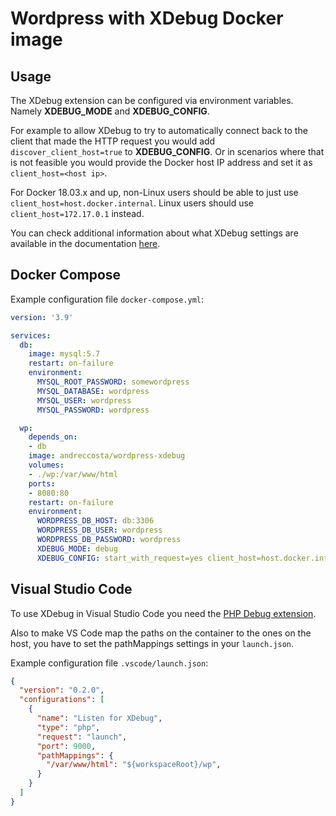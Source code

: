 # Wordpress with XDebug Docker image

## Usage

The XDebug extension can be configured via environment variables. Namely **XDEBUG_MODE** and **XDEBUG_CONFIG**.

For example to allow XDebug to try to automatically connect back to the client that made the HTTP request you would add `discover_client_host=true` to **XDEBUG_CONFIG**. Or in scenarios where that is not feasible you would provide the Docker host IP address and set it as `client_host=<host ip>`.

For Docker 18.03.x and up, non-Linux users should be able to just use `client_host=host.docker.internal`. Linux users should use `client_host=172.17.0.1` instead.

You can check additional information about what XDebug settings are available in the documentation [here](https://xdebug.org/docs/all_settings).

## Docker Compose

Example configuration file `docker-compose.yml`:

```yml
version: '3.9'

services:
  db:
    image: mysql:5.7
    restart: on-failure
    environment:
      MYSQL_ROOT_PASSWORD: somewordpress
      MYSQL_DATABASE: wordpress
      MYSQL_USER: wordpress
      MYSQL_PASSWORD: wordpress

  wp:
    depends_on:
    - db
    image: andreccosta/wordpress-xdebug
    volumes:
    - ./wp:/var/www/html
    ports:
    - 8080:80
    restart: on-failure
    environment:
      WORDPRESS_DB_HOST: db:3306
      WORDPRESS_DB_USER: wordpress
      WORDPRESS_DB_PASSWORD: wordpress
      XDEBUG_MODE: debug
      XDEBUG_CONFIG: start_with_request=yes client_host=host.docker.internal client_port=9000
```

## Visual Studio Code

To use XDebug in Visual Studio Code you need the [PHP Debug extension](https://marketplace.visualstudio.com/items?itemName=felixfbecker.php-debug).

Also to make VS Code map the paths on the container to the ones on the host, you have to set the pathMappings settings in your `launch.json`.

Example configuration file `.vscode/launch.json`:

```json
{
  "version": "0.2.0",
  "configurations": [
    {
      "name": "Listen for XDebug",
      "type": "php",
      "request": "launch",
      "port": 9000,
      "pathMappings": {
        "/var/www/html": "${workspaceRoot}/wp",
      }
    }
  ]
}
```
